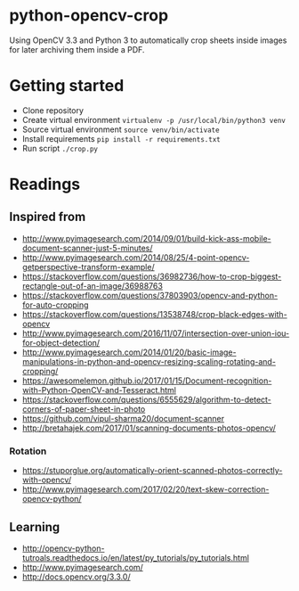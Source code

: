 python-opencv-crop
======

Using OpenCV 3.3 and Python 3 to automatically crop sheets inside images for later archiving them inside a PDF.

# Getting started

* Clone repository
* Create virtual environment `virtualenv -p /usr/local/bin/python3 venv`
* Source virtual environment `source venv/bin/activate`
* Install requirements `pip install -r requirements.txt`
* Run script `./crop.py`

# Readings

## Inspired from

* http://www.pyimagesearch.com/2014/09/01/build-kick-ass-mobile-document-scanner-just-5-minutes/
* http://www.pyimagesearch.com/2014/08/25/4-point-opencv-getperspective-transform-example/
* https://stackoverflow.com/questions/36982736/how-to-crop-biggest-rectangle-out-of-an-image/36988763
* https://stackoverflow.com/questions/37803903/opencv-and-python-for-auto-cropping
* https://stackoverflow.com/questions/13538748/crop-black-edges-with-opencv
* http://www.pyimagesearch.com/2016/11/07/intersection-over-union-iou-for-object-detection/
* http://www.pyimagesearch.com/2014/01/20/basic-image-manipulations-in-python-and-opencv-resizing-scaling-rotating-and-cropping/
* https://awesomelemon.github.io/2017/01/15/Document-recognition-with-Python-OpenCV-and-Tesseract.html
* https://stackoverflow.com/questions/6555629/algorithm-to-detect-corners-of-paper-sheet-in-photo
* https://github.com/vipul-sharma20/document-scanner
* http://bretahajek.com/2017/01/scanning-documents-photos-opencv/

### Rotation

* https://stuporglue.org/automatically-orient-scanned-photos-correctly-with-opencv/
* http://www.pyimagesearch.com/2017/02/20/text-skew-correction-opencv-python/

## Learning

* http://opencv-python-tutroals.readthedocs.io/en/latest/py_tutorials/py_tutorials.html
* http://www.pyimagesearch.com/
* http://docs.opencv.org/3.3.0/
